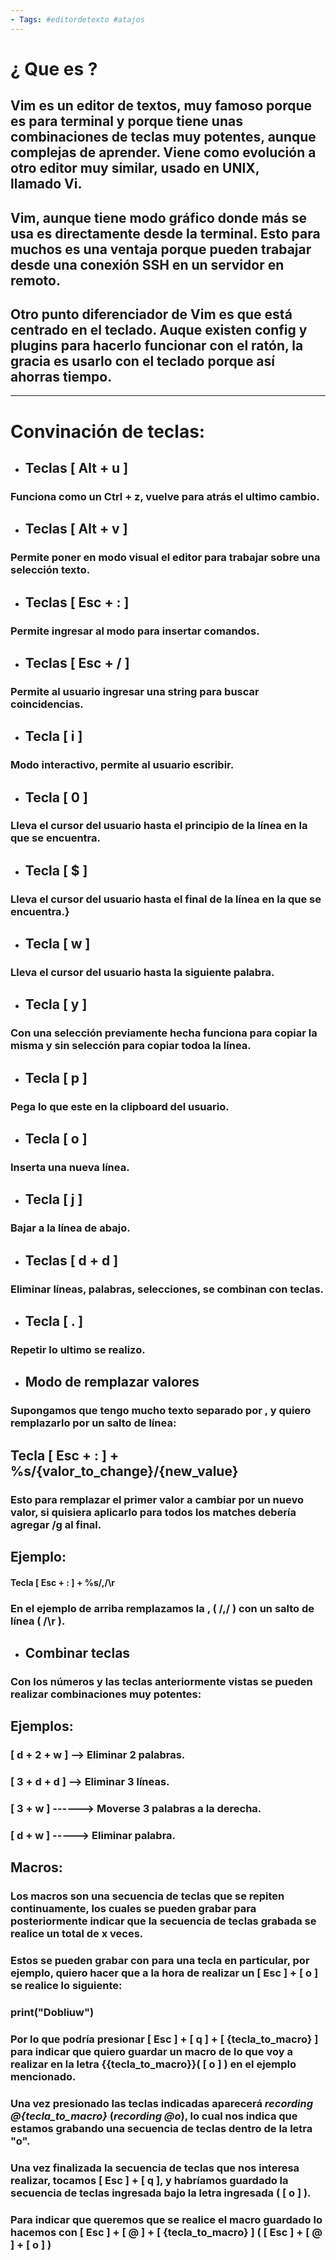 ```yaml
--- 
- Tags: #editordetexto #atajos 
---
```


# ¿ Que es ?

## Vim es un editor de textos, muy famoso porque es para terminal y porque tiene unas combinaciones de teclas muy potentes, aunque complejas de aprender. Viene como evolución a otro editor muy similar, usado en UNIX, llamado **Vi**.
## Vim, aunque tiene modo gráfico donde más se usa es directamente desde la terminal. Esto para muchos es una ventaja porque pueden trabajar desde una conexión SSH en un servidor en remoto.

## Otro punto diferenciador de Vim es que está centrado en el teclado. Auque existen config y plugins para hacerlo funcionar con el ratón, la gracia es usarlo con el teclado porque así ahorras tiempo.

----

# Convinación de teclas:


- ## Teclas [ Alt + u ]
### Funciona como un **Ctrl + z**, vuelve para atrás el ultimo cambio.

- ## Teclas [ Alt + v ] 
### Permite poner en modo **visual** el editor para **trabajar** sobre una selección **texto**.

- ## Teclas [ Esc + : ]
### Permite ingresar al modo para insertar **comandos**. 

- ## Teclas [ Esc + / ] 
### Permite al usuario ingresar una string para **buscar coincidencias**. 

- ## Tecla [ i ]
### Modo **interactivo**, permite al usuario escribir.

- ## Tecla [ 0 ] 
### Lleva el **cursor** del usuario hasta el **principio** de la línea en la que se encuentra. 

- ## Tecla [ $ ] 
### Lleva el **cursor** del usuario hasta el **final** de la línea en la que se encuentra.}

- ## Tecla [ w ]
### Lleva el **cursor** del usuario hasta la siguiente **palabra**. 

- ## Tecla [ y ]
### Con una **selección** previamente hecha funciona para **copiar** la misma y **sin** selección para copiar **todoa la línea**.

- ## Tecla [ p ]
### **Pega** lo que este en la clipboard del usuario.

- ## Tecla [ o ]
### **Inserta** una nueva **línea**.

- ## Tecla [ j ]
### **Bajar** a la línea de abajo.

- ## Teclas [ d + d ]
### **Eliminar** líneas, palabras, selecciones, se combinan con teclas.

- ## Tecla [ . ]
### **Repetir** lo **ultimo** se realizo.

- ## Modo de remplazar valores 
### Supongamos que tengo mucho texto separado por , y quiero remplazarlo por un salto de línea: 
## Tecla [ Esc + : ] +  %s/{valor_to_change}/{new_value} 
### Esto para remplazar el primer valor a cambiar por un nuevo valor, si quisiera aplicarlo para todos los matches debería agregar **/g** al final.

## Ejemplo: 
#### Tecla [ Esc + : ] + %s/,/\r 
### En el ejemplo de arriba remplazamos la , ( /,/ )  con un salto de línea ( /\r ). 

- ## Combinar teclas 
### Con los números y las teclas anteriormente vistas se pueden realizar combinaciones muy potentes: 

## Ejemplos: 

### [ d +  2  + w ] --> Eliminar 2 palabras.
### [ 3 + d + d ] --> Eliminar 3 líneas.
### [ 3 + w ] ------> Moverse 3 palabras a la derecha.
### [ d + w ]  -----> Eliminar palabra.

## Macros: 

### Los macros son una secuencia de teclas que se repiten continuamente, los cuales se pueden grabar para posteriormente indicar que la secuencia de teclas grabada se realice un total de x veces. 

### Estos se pueden grabar con para una tecla en particular, por ejemplo, quiero hacer que a la hora de realizar un [ Esc ] + [ o ] se realice lo siguiente: 

### print("Dobliuw")

### Por lo que podría presionar [ Esc ] + [ q ] + [ {tecla_to_macro} ] para indicar que quiero guardar un macro de lo que voy a realizar en la letra {{tecla_to_macro}}( [ o ] ) en el ejemplo mencionado. 

### Una vez presionado las teclas indicadas aparecerá *recording @{tecla_to_macro}* (*recording @o*), lo cual nos indica que estamos grabando una secuencia de teclas dentro de la letra "o". 

### Una vez finalizada la secuencia de teclas que nos interesa realizar, tocamos [ Esc ] + [ q ], y habríamos guardado la secuencia de teclas ingresada bajo la letra ingresada ( [ o ] ). 

### Para indicar que queremos que se realice el macro guardado lo hacemos con [ Esc ] + [ @ ] + [ {tecla_to_macro} ] ( [ Esc ] + [ @ ] + [ o ] )
